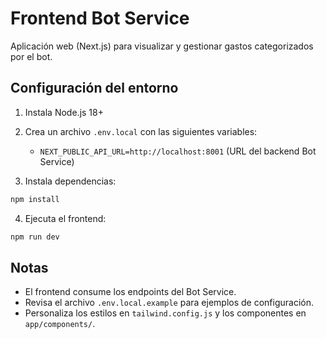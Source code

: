 # Frontend Bot Service

Aplicación web (Next.js) para visualizar y gestionar gastos categorizados por el bot.

## Configuración del entorno

1. Instala Node.js 18+
2. Crea un archivo `.env.local` con las siguientes variables:
    - `NEXT_PUBLIC_API_URL=http://localhost:8001` (URL del backend Bot Service)

3. Instala dependencias:
```bash
npm install
```

4. Ejecuta el frontend:
```bash
npm run dev
```

## Notas
- El frontend consume los endpoints del Bot Service.
- Revisa el archivo `.env.local.example` para ejemplos de configuración.
- Personaliza los estilos en `tailwind.config.js` y los componentes en `app/components/`.
